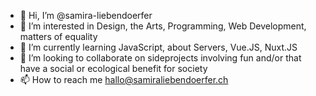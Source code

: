 - 👋 Hi, I’m @samira-liebendoerfer
- 👀 I’m interested in Design, the Arts, Programming, Web Development, matters of equality
- 🌱 I’m currently learning JavaScript, about Servers, Vue.JS, Nuxt.JS
- 💞️ I’m looking to collaborate on sideprojects involving fun and/or that have a social or ecological benefit for society
- 📫 How to reach me hallo@samiraliebendoerfer.ch

<!---
samira-liebendoerfer/samira-liebendoerfer is a ✨ special ✨ repository because its `README.md` (this file) appears on your GitHub profile.
You can click the Preview link to take a look at your changes.
--->
